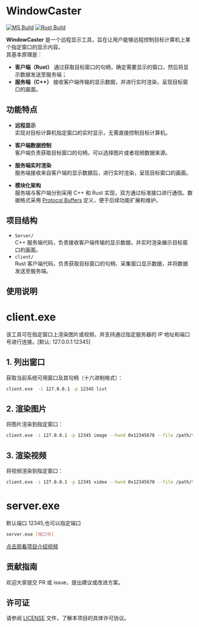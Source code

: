 # WindowCaster
[![MS Build](https://github.com/SwartzMss/WindowCaster/actions/workflows/ms_build.yaml/badge.svg)](https://github.com/SwartzMss/WindowCaster/actions/workflows/ms_build.yaml)
[![Rust Build](https://github.com/SwartzMss/WindowCaster/actions/workflows/rust_build.yaml/badge.svg)](https://github.com/SwartzMss/WindowCaster/actions/workflows/rust_build.yaml)

**WindowCaster** 是一个远程显示工具，旨在让用户能够远程控制目标计算机上某个指定窗口的显示内容。  
其基本原理是：  
- **客户端（Rust）** 通过获取目标窗口的句柄，确定需要显示的窗口，然后将显示数据发送至服务端；  
- **服务端（C++）** 接收客户端传输的显示数据，并进行实时渲染，呈现目标窗口的画面。

## 功能特点

- **远程显示**  
  实现对目标计算机指定窗口的实时显示，无需直接控制目标计算机。

- **客户端数据控制**  
  客户端负责获取目标窗口的句柄，可以选择图片或者视频数据来源。

- **服务端实时渲染**  
  服务端接收来自客户端的显示数据后，进行实时渲染，呈现目标窗口的画面。

- **模块化架构**  
  服务端与客户端分别采用 C++ 和 Rust 实现，双方通过标准接口进行通信。数据格式采用 [Protocol Buffers](https://developers.google.com/protocol-buffers) 定义，便于后续功能扩展和维护。

## 项目结构

- `Server/`  
  C++ 服务端代码，负责接收客户端传输的显示数据，并实时渲染展示目标窗口的画面。
- `client/`  
  Rust 客户端代码，负责获取目标窗口的句柄、采集窗口显示数据，并将数据发送至服务端。

## 使用说明
# client.exe

该工具可在指定窗口上渲染图片或视频，并支持通过指定服务器的 IP 地址和端口号进行连接。[默认: 127.0.0.1:12345]

## 1. 列出窗口
获取当前系统可用窗口及其句柄（十六进制格式）：
```bash
client.exe  -i 127.0.0.1 -p 12345 list
```

## 2. 渲染图片
将图片渲染到指定窗口：
```bash
client.exe -i 127.0.0.1 -p 12345 image --hwnd 0x12345678 --file /path/to/image.png 
```

## 3. 渲染视频
将视频渲染到指定窗口：
```bash
client.exe -i 127.0.0.1 -p 12345 video --hwnd 0x12345678 --file /path/to/video.mp4 
```

# server.exe
默认端口 12345,也可以指定端口
```bash
server.exe [端口号]
```

[点击观看项目介绍视频](https://www.bilibili.com/video/BV1Tdo4YzEhp)

## 贡献指南

欢迎大家提交 PR 或 issue，提出建议或改进方案。

## 许可证

请参阅 [LICENSE](LICENSE) 文件，了解本项目的具体许可协议。



